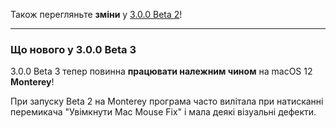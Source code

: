 Також перегляньте **зміни** у [3.0.0 Beta 2](https://github.com/noah-nuebling/mac-mouse-fix/releases/tag/3.0.0-Beta-2)!

---

### Що нового у 3.0.0 Beta 3

3.0.0 Beta 3 тепер повинна **працювати належним чином** на macOS 12 **Monterey**!

При запуску Beta 2 на Monterey програма часто вилітала при натисканні перемикача "Увімкнути Mac Mouse Fix" і мала деякі візуальні дефекти.